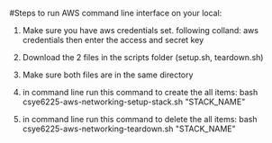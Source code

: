 #Steps to run  AWS command line interface on your local:

1. Make sure you have aws credentials set. following colland: aws credentials
then enter the access and secret key

2. Download the 2 files in the scripts folder (setup.sh, teardown.sh)

3. Make sure both files are in the same directory

4. in command line run this command to create the all items: bash csye6225-aws-networking-setup-stack.sh "STACK_NAME"
5. in command line run this command to delete the all items: bash csye6225-aws-networking-teardown.sh "STACK_NAME"

